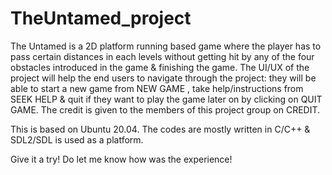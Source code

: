 # TheUntamed_project


The Untamed is a 2D platform running based game where the player has to pass certain distances in each levels without getting hit by any of the four obstacles introduced in the game & finishing the game. The UI/UX of the project will help the end users to navigate through the project: they will be able to start a new game from NEW GAME , take help/instructions from SEEK HELP & quit if they want to play the game later on by clicking on QUIT GAME. The credit is given to the members of this project group on CREDIT.

This is based on Ubuntu 20.04. The codes are mostly written in C/C++ & SDL2/SDL is used as a platform.

Give it a try!
Do let me know how was the experience!
